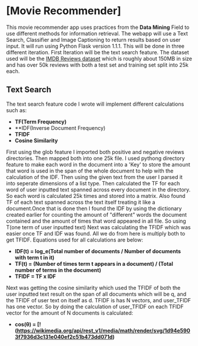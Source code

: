 # [**Movie Recommender**]

This movie recommender app uses practices from the **Data Mining** Field to use different methods for information retrieval.
The webapp will use a Text Search, Classifier and Image Captioning to return results based on user input. It will run using
Python Flask version 1.1.1. This will be done in three different iteration. First Iteration will be the text search feature.
The dataset used will be the [IMDB Reviews dataset](https://www.kaggle.com/iarunava/imdb-movie-reviews-dataset) which is 
roughly about 150MB in size and has over 50k reviews with both a test set and training set split into 25k each.

## Text Search

The text search feature code I wrote will implement different calculations such as:

* **TF(Term Frequency)**
* **IDF(Inverse Document Frequency)
* **TFIDF**
* **Cosine Similarity**

First using the glob feature I imported both positive and negative reviews directories. Then mapped
both into one 25k file. I used pythong directory feature to make each word in the document into a 'Key' to store the amount
that word is used in the span of the whole document to help with the calculation of the IDF. Then using the given text from
the user I parsed it into seperate dimensions of a list type. Then calculated the TF for each word of user inputted text
spanned across every document in the directory. So each word is calculated 25k times and stored into a matrix. Also found 
TF of each text spanned across the text itself treating it like a document.Once that is done then I found the IDF by using the dictionary created earlier for counting the amount of "different" words
the document contained and the amount of times that word appeared in all file. So using T(one term of user inputted text)
Next was calculating the TFIDF which was easier once TF and IDF was found. All we do from here is multiply both to get TFIDF.
Equations used for all calculations are below:

* **IDF(t) = log_e(Total number of documents / Number of documents with term t in it)**
* **TF(t) = (Number of times term t appears in a document) / (Total number of terms in the document)**
* **TFIDF = TF x IDF**

Next was getting the cosine similarity which used the TFIDF of both the user inputted text result on the span of all
documents which will be q, and the TFIDF of user text on itself as d. TFIDF is has N vectors, and user_TFIDF has one vector.
So by doing the calculation of user_TFIDF on each TFIDF vector for the amount of N documents is calculated:

* **cos(θ) = [!(https://wikimedia.org/api/rest_v1/media/math/render/svg/1d94e5903f7936d3c131e040ef2c51b473dd071d)**
